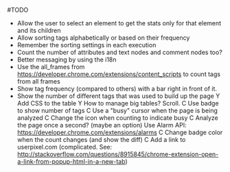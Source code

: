 #TODO

* Allow the user to select an element to get the stats only for that element and its children
* Allow sorting tags alphabetically or based on their frequency
* Remember the sorting settings in each execution
* Count the number of attributes and text nodes and comment nodes too?
* Better messaging by using the i18n
* Use the all_frames from https://developer.chrome.com/extensions/content_scripts to count tags from all frames
* Show tag frequency (compared to others) with a bar right in front of it.
* Show the number of different tags that was used to build up the page
Y Add CSS to the table
Y How to manage big tables? Scroll.
C Use badge to show number of tags
C Use a "busy" cursor when the page is being analyzed
C Change the icon when counting to indicate busy
C Analyze the page once a second? (maybe an option) Use Alarm API: https://developer.chrome.com/extensions/alarms
C Change badge color when the count changes (and show the diff)
C Add a link to userpixel.com (complicated. See: http://stackoverflow.com/questions/8915845/chrome-extension-open-a-link-from-popup-html-in-a-new-tab)
